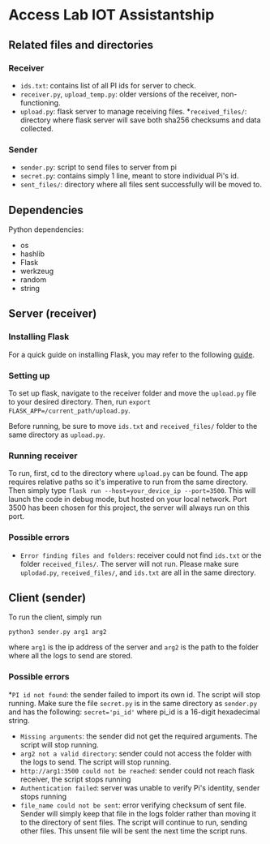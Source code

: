 # Access Lab IOT Assistantship

## Related files and directories
### Receiver
* `ids.txt`: contains list of all PI ids for server to check.
* `receiver.py`, `upload_temp.py`: older versions of the receiver, non-functioning.
* `upload.py`: flask server to manage receiving files.
*`received_files/`: directory where flask server will save both sha256 checksums and data collected.

### Sender
* `sender.py`: script to send files to server from pi
* `secret.py`: contains simply 1 line, meant to store individual Pi's id.
* `sent_files/`: directory where all files sent successfully will be moved to.

## Dependencies

Python dependencies:
* os
* hashlib
* Flask
* werkzeug
* random
* string


## Server (receiver)
### Installing Flask
For a quick guide on installing Flask, you may refer to the following [guide](https://phoenixnap.com/kb/install-flask).

### Setting up
To set up flask, navigate to the receiver folder and move the `upload.py` file to your desired directory. Then, run `export FLASK_APP=/current_path/upload.py`.

Before running, be sure to move `ids.txt` and `received_files/` folder to the same directory as `upload.py`.

### Running receiver
To run, first, cd to the directory where `upload.py` can be found. The app requires relative paths so it's imperative to run from the same directory. Then simply type `flask run --host=your_device_ip --port=3500`. This will launch the code in debug mode, but hosted on your local network. Port 3500 has been chosen for this project, the server will always run on this port.

### Possible errors
* `Error finding files and folders`: receiver could not find `ids.txt` or the folder `received_files/`. The server will not run. Please make sure `uplodad.py`, `received_files/`, and `ids.txt` are all in the same directory.

## Client (sender)
To run the client, simply run 

`python3 sender.py arg1 arg2` 

where `arg1` is the ip address of the server and `arg2` is the path to the folder where all the logs to send are stored. 

### Possible errors
*`PI id not found`: the sender failed to import its own id. The script will stop running. Make sure the file `secret.py` is in the same directory as `sender.py` and has the following: `secret='pi_id'` where pi_id is a 16-digit hexadecimal string.
* `Missing arguments`: the sender did not get the required arguments. The script will stop running.
* `arg2 not a valid directory`: sender could not access the folder with the logs to send. The script will stop running.
* `http://arg1:3500 could not be reached`: sender could not reach flask receiver, the script stops running 
* `Authentication failed`: server was unable to verify Pi's identity, sender stops running
* `file_name could not be sent`: error verifying checksum of sent file. Sender will simply keep that file in the logs folder rather than moving it to the directory of sent files. The script will continue to run, sending other files. This unsent file will be sent the next time the script runs.
